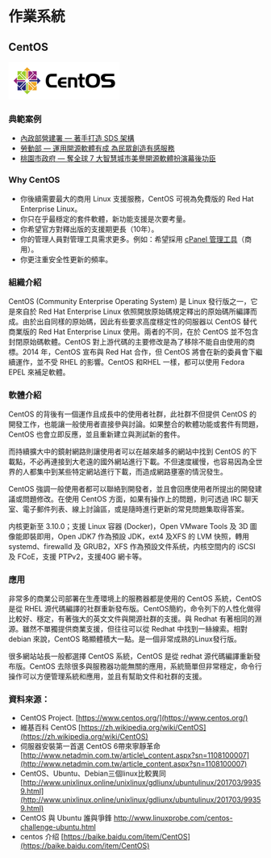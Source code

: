 # **作業系統**

## **CentOS**

![](/assets/220px-Centos-logo-light.svg.png)

### 典範案例

* [內政部營建署 — 著手打造 SDS 架構](/use-case/di-zhi-teng-yun-wang-yun-yong-duo-tao-kai-yuan-ruan-ti/ying-jian-shu-zhu-shou-da-zao-sds-jia-gou.md)
* [勞動部 — 運用開源軟體有成 為民眾創造有感服務](/use-case/lao-dong-bu-ff0d-yun-yong-kai-yuan-ruan-ti-you-cheng-wei-min-zhong-chuang-zao-you-gan-fu-wu.md)
* [桃園市政府 — 奪全球 7 大智慧城市美譽開源軟體扮演幕後功臣](/use-case/tao-yuan-shi-zheng-fu-duo-quan-qiu-7-da-zhi-hui-cheng-shi-mei-yu-kai-yuan-ruan-ti-ban-yan-mu-hou-gong-chen.md)

### Why CentOS

* 你後續需要最大的商用 Linux 支援服務，CentOS 可視為免費版的 Red Hat Enterprise Linux。
* 你只在乎最穩定的套件軟體，新功能支援是次要考量。
* 你希望官方對釋出版的支援期更長（10年）。
* 你的管理人員對管理工具需求更多。例如：希望採用 [cPanel 管理工具](https://cpanel.com/)（商用）。
* 你更注重安全性更新的頻率。

### 組織介紹

CentOS \(Community Enterprise Operating System\) 是 Linux 發行版之一，它是來自於 Red Hat Enterprise Linux 依照開放原始碼規定釋出的原始碼所編譯而成。由於出自同樣的原始碼，因此有些要求高度穩定性的伺服器以 CentOS 替代商業版的 Red Hat Enterprise Linux 使用。兩者的不同，在於 CentOS 並不包含封閉原始碼軟體。CentOS 對上游代碼的主要修改是為了移除不能自由使用的商標。2014 年，CentOS 宣布與 Red Hat 合作，但 CentOS 將會在新的委員會下繼續運作，並不受 RHEL 的影響。CentOS 和RHEL 一樣，都可以使用 Fedora EPEL 來補足軟體。

### 軟體介紹

CentOS 的背後有一個運作且成長中的使用者社群，此社群不但提供 CentOS 的開發工作，也能讓一般使用者直接參與討論。如果整合的軟體功能或套件有問題，CentOS 也會立即反應，並且重新建立與測試新的套件。

而持續擴大中的鏡射網路則讓使用者可以在越來越多的網站中找到 CentOS 的下載點，不必再連接到大老遠的國外網站進行下載。不但速度緩慢，也容易因為全世界的人都集中到某些特定網站進行下載，而造成網路壅塞的情況發生。

CentOS 強調一般使用者都可以聯絡到開發者，並且會回應使用者所提出的開發建議或問題修改。在使用 CentOS 方面，如果有操作上的問題，則可透過 IRC 聊天室、電子郵件列表、線上討論區，或是隨時進行更新的常見問題集取得答案。

内核更新至 3.10.0；支援 Linux 容器 \(Docker\)，Open VMware Tools 及 3D 圖像能即裝即用，Open JDK7 作為預設 JDK，ext4 及XFS 的 LVM 快照，轉用 systemd、firewalld 及 GRUB2，XFS 作為預設文件系统，内核空間内的 iSCSI 及 FCoE，支援 PTPv2，支援40G 網卡等。

### 應用

非常多的商業公司部署在生產環境上的服務器都是使用的 CentOS 系統，CentOS 是從 RHEL 源代碼編譯的社群重新發布版。CentOS簡約，命令列下的人性化做得比較好、穩定，有著強大的英文文件與開源社群的支援。與 Redhat 有著相同的淵源。雖然不單獨提供商業支援，但往往可以從 Redhat 中找到一絲線索。相對 debian 來說，CentOS 略顯體積大一點。是一個非常成熟的Linux發行版。

很多網站站長一般都選擇 CentOS 系統，CentOS 是從 redhat 源代碼編譯重新發布版。CentOS 去除很多與服務器功能無關的應用，系統簡單但非常穩定，命令行操作可以方便管理系統和應用，並且有幫助文件和社群的支援。

### 資料來源：

* CentOS Project. [https://www.centos.org/](https://www.centos.org/)
* 維基百科 CentOS [https://zh.wikipedia.org/wiki/CentOS](https://zh.wikipedia.org/wiki/CentOS)
* 伺服器安裝第一首選 CentOS 6帶來寧靜革命 [http://www.netadmin.com.tw/article\_content.aspx?sn=1108100007](http://www.netadmin.com.tw/article_content.aspx?sn=1108100007)
* CentOS、Ubuntu、Debian三個linux比較異同 [http://www.unixlinux.online/unixlinux/gdliunx/ubuntulinux/201703/99359.html](http://www.unixlinux.online/unixlinux/gdliunx/ubuntulinux/201703/99359.html)
* CentOS 與 Ubuntu 誰與爭鋒 http://www.linuxprobe.com/centos-challenge-ubuntu.html
* centos 介绍 [https://baike.baidu.com/item/CentOS](https://baike.baidu.com/item/CentOS)



